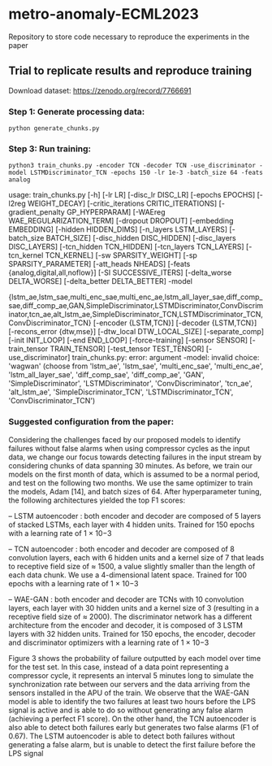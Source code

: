 # metro-anomaly-ECML2023

Repository to store code necessary to reproduce the experiments in the paper

## Trial to replicate results and reproduce training

Download dataset: https://zenodo.org/record/7766691

### Step 1: Generate processing data:

`python generate_chunks.py`

### Step 3: Run training:
`python3 train_chunks.py -encoder TCN -decoder TCN -use_discriminator -model LSTMDiscriminator_TCN -epochs 150 -lr 1e-3 -batch_size 64 -feats analog`


usage: train_chunks.py [-h] [-lr LR] [-disc_lr DISC_LR] [-epochs EPOCHS] [-l2reg WEIGHT_DECAY] [-critic_iterations CRITIC_ITERATIONS] [-gradient_penalty GP_HYPERPARAM] [-WAEreg WAE_REGULARIZATION_TERM] [-dropout DROPOUT] [-embedding EMBEDDING] [-hidden HIDDEN_DIMS] [-n_layers LSTM_LAYERS] [-batch_size BATCH_SIZE] [-disc_hidden DISC_HIDDEN] [-disc_layers DISC_LAYERS] [-tcn_hidden TCN_HIDDEN] [-tcn_layers TCN_LAYERS] [-tcn_kernel TCN_KERNEL] [-sw SPARSITY_WEIGHT] [-sp SPARSITY_PARAMETER] [-att_heads NHEADS] [-feats {analog,digital,all,noflow}] [-SI SUCCESSIVE_ITERS] [-delta_worse DELTA_WORSE] [-delta_better DELTA_BETTER] -model

{lstm_ae,lstm_sae,multi_enc_sae,multi_enc_ae,lstm_all_layer_sae,diff_comp_sae,diff_comp_ae,GAN,SimpleDiscriminator,LSTMDiscriminator,ConvDiscriminator,tcn_ae,alt_lstm_ae,SimpleDiscriminator_TCN,LSTMDiscriminator_TCN,ConvDiscriminator_TCN} [-encoder {LSTM,TCN}] [-decoder {LSTM,TCN}] [-recons_error {dtw,mse}] [-dtw_local DTW_LOCAL_SIZE] [-separate_comp] [-init INIT_LOOP] [-end END_LOOP] [-force-training] [-sensor SENSOR] [-train_tensor TRAIN_TENSOR] [-test_tensor TEST_TENSOR] [-use_discriminator] train_chunks.py: error: argument -model: invalid choice: 'wagwan' (choose from 'lstm_ae', 'lstm_sae', 'multi_enc_sae', 'multi_enc_ae', 'lstm_all_layer_sae', 'diff_comp_sae', 'diff_comp_ae', 'GAN', 'SimpleDiscriminator', 'LSTMDiscriminator', 'ConvDiscriminator', 'tcn_ae', 'alt_lstm_ae', 'SimpleDiscriminator_TCN', 'LSTMDiscriminator_TCN', 'ConvDiscriminator_TCN')
               
                       
### Suggested configuration from the paper:
Considering the challenges faced by our proposed models to identify failures without false alarms when using compressor cycles as the input data, we change our focus towards detecting failures in the input stream by considering chunks of data spanning 30 minutes. As before, we train our models on the first month of data, which is assumed to be a normal period, and test on the following two months. We use the same optimizer to train the models, Adam [14], and batch sizes of 64. After hyperparameter tuning, the following architectures yielded the top F1 scores:

– LSTM autoencoder : both encoder and decoder are composed of 5 layers of stacked LSTMs, each layer with 4 hidden units. Trained for 150 epochs with a learning rate of 1 × 10−3

– TCN autoencoder : both encoder and decoder are composed of 8 convolution layers, each with 6 hidden units and a kernel size of 7 that leads to receptive field size of ≈ 1500, a value slightly smaller than the length of each data chunk. We use a 4-dimensional latent space. Trained for 100 epochs with a learning rate of 1 × 10−3

– WAE-GAN : both encoder and decoder are TCNs with 10 convolution layers, each layer with 30 hidden units and a kernel size of 3 (resulting in a receptive field size of ≈ 2000). The discriminator network has a different architecture from the encoder and decoder, it is composed of 3 LSTM layers with 32 hidden units. Trained for 150 epochs, the encoder, decoder and discriminator optimizers with a learning rate of 1 × 10−3

Figure 3 shows the probability of failure outputted by each model over time for the test set. In this case, instead of a data point representing a compressor cycle, it represents an interval 5 minutes long to simulate the synchronization rate between our servers and the data arriving from the sensors installed in the APU of the train. 
We observe that the WAE-GAN model is able to identify the two failures at least two hours before the LPS signal is active and is able to do so without generating any false alarm (achieving a perfect F1 score). On the other hand, the TCN autoencoder is also able to detect both failures early but generates two false alarms (F1 of 0.67). The LSTM autoencoder is able to detect both failures without generating a false alarm, but is unable to detect the first failure before the LPS signal
